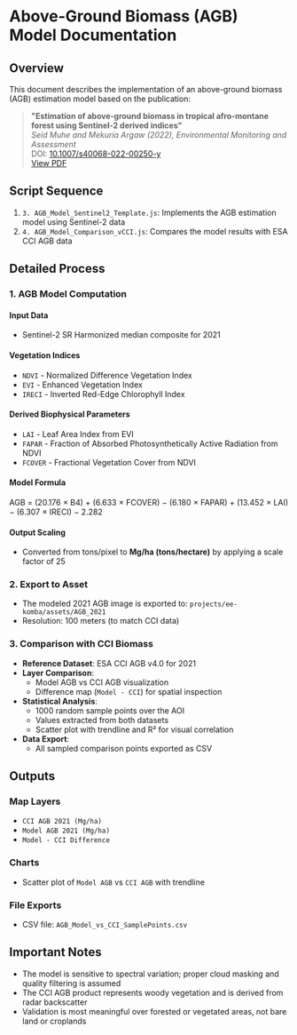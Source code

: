 # Above-Ground Biomass (AGB) Model Documentation

## Overview
This document describes the implementation of an above-ground biomass (AGB) estimation model based on the publication:

> **"Estimation of above‑ground biomass in tropical afro‑montane forest using Sentinel‑2 derived indices"**  
> *Seid Muhe and Mekuria Argaw (2022), Environmental Monitoring and Assessment*  
> DOI: [10.1007/s40068-022-00250-y](https://doi.org/10.1007/s40068-022-00250-y)  
> [View PDF](../docs/references/2022_Muhe_EstimationAGBTropicalAfroMontane.pdf)

## Script Sequence
1. `3. AGB_Model_Sentinel2_Template.js`: Implements the AGB estimation model using Sentinel-2 data
2. `4. AGB_Model_Comparison_vCCI.js`: Compares the model results with ESA CCI AGB data

## Detailed Process

### 1. AGB Model Computation

#### Input Data
- Sentinel-2 SR Harmonized median composite for 2021

#### Vegetation Indices
- `NDVI` - Normalized Difference Vegetation Index
- `EVI` - Enhanced Vegetation Index
- `IRECI` - Inverted Red-Edge Chlorophyll Index

#### Derived Biophysical Parameters
- `LAI` - Leaf Area Index from EVI
- `FAPAR` - Fraction of Absorbed Photosynthetically Active Radiation from NDVI
- `FCOVER` - Fractional Vegetation Cover from NDVI

#### Model Formula
AGB = (20.176 × B4) + (6.633 × FCOVER) − (6.180 × FAPAR) + (13.452 × LAI) − (6.307 × IRECI) − 2.282

#### Output Scaling
- Converted from tons/pixel to **Mg/ha (tons/hectare)** by applying a scale factor of 25

### 2. Export to Asset
- The modeled 2021 AGB image is exported to: `projects/ee-komba/assets/AGB_2021`
- Resolution: 100 meters (to match CCI data)

### 3. Comparison with CCI Biomass
- **Reference Dataset**: ESA CCI AGB v4.0 for 2021
- **Layer Comparison**:
  - Model AGB vs CCI AGB visualization
  - Difference map (`Model - CCI`) for spatial inspection
- **Statistical Analysis**:
  - 1000 random sample points over the AOI
  - Values extracted from both datasets
  - Scatter plot with trendline and R² for visual correlation
- **Data Export**:
  - All sampled comparison points exported as CSV

## Outputs

### Map Layers
- `CCI AGB 2021 (Mg/ha)`
- `Model AGB 2021 (Mg/ha)`
- `Model - CCI Difference`

### Charts
- Scatter plot of `Model AGB` vs `CCI AGB` with trendline

### File Exports
- CSV file: `AGB_Model_vs_CCI_SamplePoints.csv`

## Important Notes
- The model is sensitive to spectral variation; proper cloud masking and quality filtering is assumed
- The CCI AGB product represents woody vegetation and is derived from radar backscatter
- Validation is most meaningful over forested or vegetated areas, not bare land or croplands 